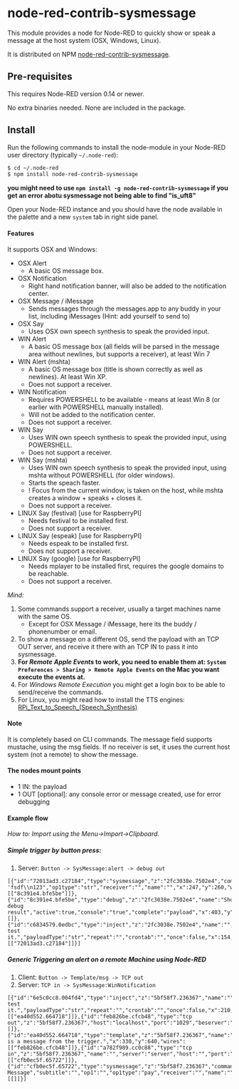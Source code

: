 # node-red-contrib-sysmessage

This module provides a node for Node-RED to quickly show or speak a message at the host system (OSX, Windows, Linux).

It is distributed on NPM [node-red-contrib-sysmessage](https://www.npmjs.com/package/node-red-contrib-sysmessage).

## Pre-requisites

This requires Node-RED version 0.14 or newer.

No extra binaries needed. None are included in the package.

## Install

Run the following commands to install the node-module in your Node-RED user directory (typically `~/.node-red`):

```bash
$ cd ~/.node-red
$ npm install node-red-contrib-sysmessage
```
**you might need to use `npm install -g node-red-contrib-sysmessage` if you get an error abotu sysmessage not being able to find "is_uft8"**

Open your Node-RED instance and you should have the node available in the palette and a new `system` tab in right side panel.

#### Features

It supports OSX and Windows:
- OSX Alert
	- A basic OS message box.
- OSX Notification
	- Right hand notification banner, will also be added to the notification center.
- OSX Message / iMessage
	- Sends messages through the messages.app to any buddy in your list, including iMessages (Hint: add yourself to send to)
- OSX Say
	- Uses OSX own speech synthesis to speak the provided input.
- WIN Alert
	- A basic OS message box (all fields will be parsed in the message area without newlines, but supports a receiver), at least Win 7
- WIN Alert (mshta)
	- A basic OS message box (title is shown correctly as well as newlines). At least Win XP.
	- Does not support a receiver.
- WIN Notification
	- Requires POWERSHELL to be available - means at least Win 8 (or earlier with POWERSHELL manually installed).
	- Will not be added to the notification center.
	- Does not support a receiver.
- WIN Say
	- Uses WIN own speech synthesis to speak the provided input, using POWERSHELL.
	- Does not support a receiver.
- WIN Say (mshta)
	- Uses WIN own speech synthesis to speak the provided input, using mshta without POWERSHELL (for older windows).
	- Starts the speach faster.
	- ! Focus from the current window, is taken on the host, while mshta creates a window + speaks + closes it.
	- Does not support a receiver.
- LINUX Say (festival) [use for RaspberryPI]
	- Needs festival to be installed first.
	- Does not support a receiver.
- LINUX Say (espeak) [use for RaspberryPI]
	- Needs espeak to be installed first.
	- Does not support a receiver.
- LINUX Say (google) [use for RaspberryPI]
	- Needs mplayer to be installed first, requires the google domains to be reachable.
	- Does not support a receiver.

*Mind:*
1. Some commands support a receiver, usually a target machines name with the same OS.
	* Except for OSX Message / iMessage, here its the buddy / phonenumber or email.
2. To show a message on a different OS, send the payload with an TCP OUT server, and receive it there with an TCP IN to pass it into sysmessage.
3. **For _Remote Apple Events_ to work, you need to enable them at: `System Preferences > Sharing > Remote Apple Events` on the Mac you want execute the events at.**
4. For _Windows Remote Execution_ you might get a login box to be able to send/receive the commands.
5. For Linux, you might read how to install the TTS engines: [RPi_Text_to_Speech_(Speech_Synthesis)  ](http://elinux.org/RPi_Text_to_Speech_(Speech_Synthesis))  


#### Note

It is completely based on CLI commands.
The message field supports mustache, using the msg fields.
If no receiver is set, it uses the current host system (not a remote) to show the message.


#### The nodes mount points 

- 1 IN: the payload
- 1 OUT [optional]: any console error or message created, use for error debugging


#### Example flow
_How to: Import using the Menu->Import->Clipboard._

##### Simple trigger by button press:
1. Server: `Button -> SysMessage:alert -> debug out`
```
[{"id":"72013ad3.c27184","type":"sysmessage","z":"2fc3038e.7502e4","command":"osxalert","title":"tit","subtitle":"st","op1":"asd 'fsdf\\n123","op1type":"str","receiver":"","name":"","x":247,"y":260,"wires":[["8c391e4.bfe5be"]]},{"id":"8c391e4.bfe5be","type":"debug","z":"2fc3038e.7502e4","name":"Show debug result","active":true,"console":"true","complete":"payload","x":403,"y":334,"wires":[]},{"id":"c6834579.0edbc","type":"inject","z":"2fc3038e.7502e4","name":"","topic":"","payload":"Button: test it.","payloadType":"str","repeat":"","crontab":"","once":false,"x":154,"y":173,"wires":[["72013ad3.c27184"]]}]
```

##### Generic Triggering an alert on a remote Machine using Node-RED
1. Client: `Button -> Template/msg -> TCP out`
2. Server: `TCP in -> SysMessage:WinNotification`
```
[{"id":"6e5c0cc8.004fd4","type":"inject","z":"5bf58f7.236367","name":"","topic":"","payload":"Button: test it.","payloadType":"str","repeat":"","crontab":"","once":false,"x":210,"y":560,"wires":[["ea40d552.664718"]]},{"id":"feb826be.cfcb48","type":"tcp out","z":"5bf58f7.236367","host":"localhost","port":"1029","beserver":"client","base64":false,"end":true,"name":"","x":450,"y":700,"wires":[]},{"id":"ea40d552.664718","type":"template","z":"5bf58f7.236367","name":"msg","field":"payload","fieldType":"msg","format":"handlebars","syntax":"mustache","template":"This is a message from the trigger.","x":330,"y":640,"wires":[["feb826be.cfcb48"]]},{"id":"a782f989.cc0c88","type":"tcp in","z":"5bf58f7.236367","name":"","server":"server","host":"","port":"1029","datamode":"single","datatype":"utf8","newline":"","topic":"","base64":false,"x":660,"y":560,"wires":[["cfb0ec5f.65722"]]},{"id":"cfb0ec5f.65722","type":"sysmessage","z":"5bf58f7.236367","command":"winnotification","title":"New Message","subtitle":"","op1":"","op1type":"pay","receiver":"","name":"","x":800,"y":640,"wires":[[]]}]
```